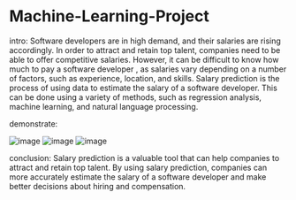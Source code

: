 # Machine-Learning-Project
intro:
Software developers are in high demand, and their salaries are rising accordingly. In order to attract and retain top talent,
companies need to be able to offer competitive salaries. However, it can be difficult to know how much to pay a software developer
, as salaries vary depending on a number of factors, such as experience, location, and skills.
Salary prediction is the process of using data to estimate the salary of a software developer.
This can be done using a variety of methods, such as regression analysis, machine learning, and natural language processing.

demonstrate:

![image](https://github.com/Maesak/Machine-Learning-Project/assets/113978278/fd31e9e7-7f71-4503-9522-83a46767f0dd)
![image](https://github.com/Maesak/Machine-Learning-Project/assets/113978278/e1fb27e8-4c27-41ed-9634-cfd16b172796)
![image](https://github.com/Maesak/Machine-Learning-Project/assets/113978278/0fb7de3b-da14-4c9c-adcb-55dafaa759c5)


conclusion:
Salary prediction is a valuable tool that can help companies to attract and retain top talent.
By using salary prediction, companies can more accurately estimate the salary of a software developer and 
make better decisions about hiring and compensation.
